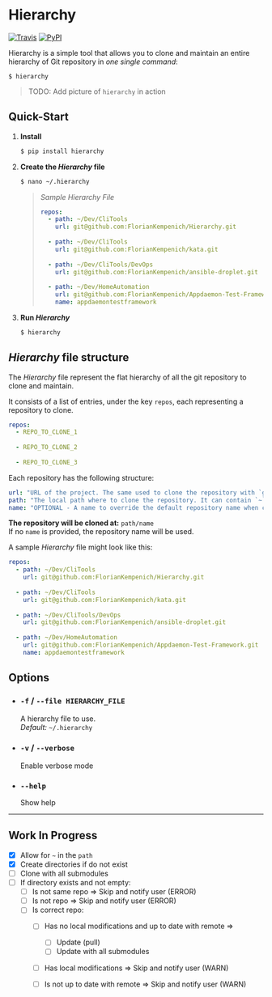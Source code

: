 # Hierarchy
[![Travis](https://img.shields.io/travis/FlorianKempenich/hierarchy.svg)](https://travis-ci.org/FlorianKempenich/hierarchy) [![PyPI](https://img.shields.io/pypi/v/hierarchy.svg)](https://pypi.org/project/hierarchy/)

Hierarchy is a simple tool that allows you to clone and maintain an entire hierarchy of Git repository in _one single command_:
```
$ hierarchy
```
> TODO: Add picture of `hierarchy` in action

## Quick-Start

1. **Install**
   ```bash
   $ pip install hierarchy
   ```

2. **Create the _Hierarchy_ file**
   ```bash
   $ nano ~/.hierarchy
   ```

   > _Sample Hierarchy File_
   > ```yaml
   > repos:
   >   - path: ~/Dev/CliTools
   >     url: git@github.com:FlorianKempenich/Hierarchy.git
   >     
   >   - path: ~/Dev/CliTools
   >     url: git@github.com:FlorianKempenich/kata.git
   >     
   >   - path: ~/Dev/CliTools/DevOps
   >     url: git@github.com:FlorianKempenich/ansible-droplet.git
   >     
   >   - path: ~/Dev/HomeAutomation
   >     url: git@github.com:FlorianKempenich/Appdaemon-Test-Framework.git
   >     name: appdaemontestframework
   > ```

3. **Run _Hierarchy_**
   ```bash
   $ hierarchy
   ```

## _Hierarchy_ file structure

The _Hierarchy_ file represent the flat hierarchy of all the git repository to clone and maintain. 

It consists of a list of entries, under the key `repos`, each representing a repository to clone.
```yaml
repos:
  - REPO_TO_CLONE_1
 
  - REPO_TO_CLONE_2
  
  - REPO_TO_CLONE_3
```
Each repository has the following structure:
```yaml
url: "URL of the project. The same used to clone the repository with `git clone`"
path: "The local path where to clone the repository. It can contain `~` to represent HOME"
name: "OPTIONAL - A name to override the default repository name when cloning"
```

**The repository will be cloned at:** `path/name`  
If no `name` is provided, the repository name will be used.


A sample _Hierarchy_ file might look like this:
```yaml
repos:
  - path: ~/Dev/CliTools
    url: git@github.com:FlorianKempenich/Hierarchy.git
    
  - path: ~/Dev/CliTools
    url: git@github.com:FlorianKempenich/kata.git
    
  - path: ~/Dev/CliTools/DevOps
    url: git@github.com:FlorianKempenich/ansible-droplet.git
    
  - path: ~/Dev/HomeAutomation
    url: git@github.com:FlorianKempenich/Appdaemon-Test-Framework.git
    name: appdaemontestframework
```

## Options

* ### `-f` / `--file HIERARCHY_FILE`
  A hierarchy file to use.  
  _Default:_ `~/.hierarchy`
  
* ### `-v` / `--verbose`
  Enable verbose mode
  
* ### `--help`
  Show help



---
## Work In Progress

- [x] Allow for `~` in the `path`
- [x] Create directories if do not exist
- [ ] Clone with all submodules
- [ ] If directory exists and not empty:
    - [ ] Is not same repo => Skip and notify user (ERROR)
    - [ ] Is not repo => Skip and notify user (ERROR)
    - [ ] Is correct repo:
        - [ ] Has no local modifications and up to date with remote =>
            - [ ] Update (pull)
            - [ ] Update with all submodules
        - [ ] Has local modifications => Skip and notify user (WARN)
        - [ ] Is not up to date with remote => Skip and notify user (WARN)


